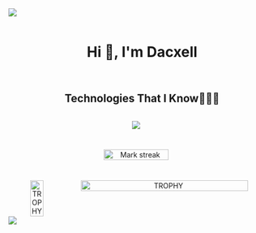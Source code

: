 <!--horizontal divider(gradiant)-->
<img src="https://user-images.githubusercontent.com/73097560/115834477-dbab4500-a447-11eb-908a-139a6edaec5c.gif">

<div id="user-content-toc">
  <ul align="center">
    <summary><h1 style="display: inline-block">Hi 👋, I'm Dacxell</h1></summary>
  </ul>
</div>

<div id="user-content-toc">
  <ul align="center">
    <summary><h2 style="display: inline-block">Technologies That I Know👨🏻‍💻</h2></summary>
  </ul>
</div>

<p align="center">
  <a href="https://skillicons.dev">
    <img src="https://skillicons.dev/icons?i=vscode,unity,blender,cs,git,css,java,js,py,html,nodejs,github,mysql,react,ts,ae,gmail,htmx,linkedin,discord,npm,obsidian,ps,windows&perline=12" />
  </a>
</p>


<div align=center style="margin: 40; display: flex; justify-content: center">
  <img align="center" title="🔥 Get streak stats for your profile at git.io/streak-stats" alt="Mark streak" src="https://github-readme-streak-stats.herokuapp.com/?user=Dach7&theme=dark&hide_border=false" style="width: 55%" /> 
</div>

<div align=center style="display: flex; justify-content: center">
    <img align="center" width=24% src="https://github-trophies.vercel.app/?username=Dach7&theme=radical&row=2&column=2&margin-h=15&margin-w=5&no-bg=true&rank=SECRET" alt="TROPHY" />
    <img align="center" width=84% src="https://github-profile-trophy.vercel.app/?username=Dach7&theme=radical&row=1&column=7&margin-h=15&margin-w=5&no-bg=true" alt="TROPHY" />    
</div>

<img src="https://user-images.githubusercontent.com/73097560/115834477-dbab4500-a447-11eb-908a-139a6edaec5c.gif">
<!--
**Dach7/Dach7** is a ✨ _special_ ✨ repository because its `README.md` (this file) appears on your GitHub profile.

Here are some ideas to get you started:

- 🔭 I’m currently working on ...
- 🌱 I’m currently learning ...
- 👯 I’m looking to collaborate on ...
- 🤔 I’m looking for help with ...
- 💬 Ask me about ...
- 📫 How to reach me: ...
- 😄 Pronouns: ...
- ⚡ Fun fact: ...
-->
